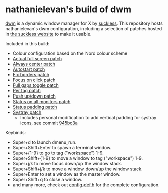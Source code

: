 # nathanielevan's build of dwm

[dwm](https://dwm.suckless.org/) is a dynamic window manager for X by [suckless](https://suckless.org). This repository hosts nathanielevan's dwm configuration, including a selection of patches hosted in [the suckless website](https://dwm.suckless.org/patches/) to make it usable. 

Included in this build:
- Colour configuration based on the Nord colour scheme
- [Actual full screen patch](https://dwm.suckless.org/patches/actualfullscreen)
- [Always center patch](https://dwm.suckless.org/patches/alwayscenter)
- [Autostart patch](https://dwm.suckless.org/patches/autostart)
- [Fix borders patch](https://dwm.suckless.org/patches/alpha)
- [Focus on click patch](https://dwm.suckless.org/patches/focusonclick)
- [Full gaps toggle patch](https://dwm.suckless.org/patches/fullgaps)
- [Per tag patch](https://dwm.suckless.org/patches/pertag)
- [Push up/down patch](https://dwm.suckless.org/patches/push)
- [Status on all monitors patch](https://dwm.suckless.org/patches/statusallmons)
- [Status padding patch](https://dwm.suckless.org/patches/statuspadding)
- [Systray patch](https://dwm.suckless.org/patches/systray)
  * Includes personal modification to add vertical padding for systray icons, see commit [945bc3a](commit/945bc3ae8ff42de9fe9614527e85bf391a921693)

Keybinds:
- Super+d to launch dmenu_run.
- Super+Shift+Enter to spawn a terminal window.
- Super+{1-9} to go to tag ("workspace") 1-9.
- Super+Shift+{1-9} to move a window to tag ("workspace") 1-9.
- Super+j/k to move focus down/up the window stack.
- Super+Shift+j/k to move a window down/up the window stack.
- Super+Enter to set a window as the master window.
- Super+Shift+q to close a window.
- and many more, check out [config.def.h](config.def.h) for the complete configuration.
